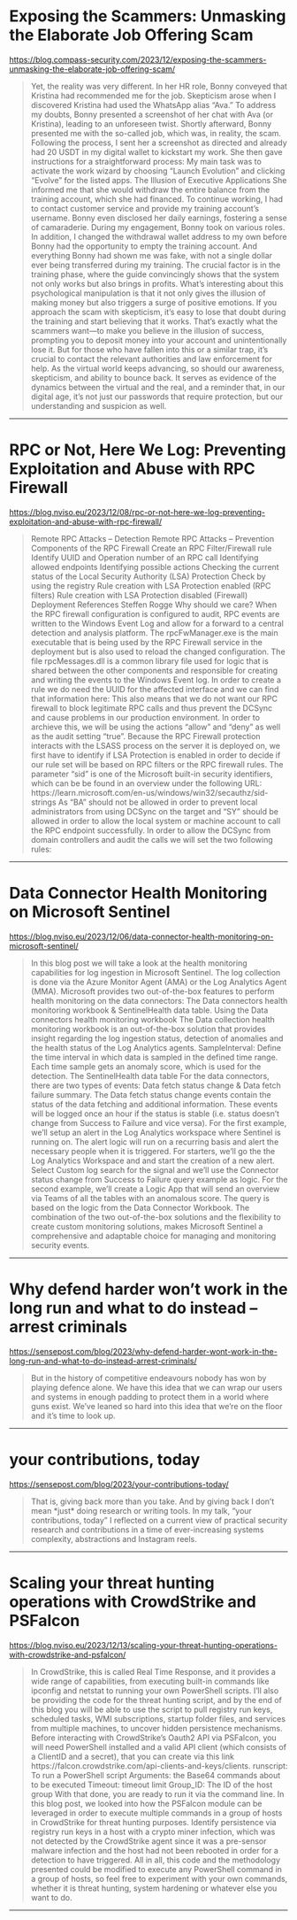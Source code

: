 # Exposing the Scammers: Unmasking the Elaborate Job Offering Scam

https://blog.compass-security.com/2023/12/exposing-the-scammers-unmasking-the-elaborate-job-offering-scam/
<blockquote>
Yet, the reality was very different. In her HR role, Bonny conveyed that Kristina had recommended me for the job. Skepticism arose when I discovered Kristina had used the WhatsApp alias “Ava.” To address my doubts, Bonny presented a screenshot of her chat with Ava (or Kristina), leading to an unforeseen twist. Shortly afterward, Bonny presented me with the so-called job, which was, in reality, the scam. Following the process, I sent her a screenshot as directed and already had 20 USDT in my digital wallet to kickstart my work. She then gave instructions for a straightforward process: My main task was to activate the work wizard by choosing “Launch Evolution” and clicking “Evolve” for the listed apps. The Illusion of Executive Applications She informed me that she would withdraw the entire balance from the training account, which she had financed. To continue working, I had to contact customer service and provide my training account’s username. Bonny even disclosed her daily earnings, fostering a sense of camaraderie. During my engagement, Bonny took on various roles. In addition, I changed the withdrawal wallet address to my own before Bonny had the opportunity to empty the training account. And everything Bonny had shown me was fake, with not a single dollar ever being transferred during my training. The crucial factor is in the training phase, where the guide convincingly shows that the system not only works but also brings in profits. What’s interesting about this psychological manipulation is that it not only gives the illusion of making money but also triggers a surge of positive emotions. If you approach the scam with skepticism, it’s easy to lose that doubt during the training and start believing that it works. That’s exactly what the scammers want—to make you believe in the illusion of success, prompting you to deposit money into your account and unintentionally lose it. But for those who have fallen into this or a similar trap, it’s crucial to contact the relevant authorities and law enforcement for help. As the virtual world keeps advancing, so should our awareness, skepticism, and ability to bounce back. It serves as evidence of the dynamics between the virtual and the real, and a reminder that, in our digital age, it’s not just our passwords that require protection, but our understanding and suspicion as well.
</blockquote>

---

# RPC or Not, Here We Log: Preventing Exploitation and Abuse with RPC Firewall

https://blog.nviso.eu/2023/12/08/rpc-or-not-here-we-log-preventing-exploitation-and-abuse-with-rpc-firewall/
<blockquote>
Remote RPC Attacks – Detection Remote RPC Attacks – Prevention Components of the RPC Firewall Create an RPC Filter/Firewall rule Identify UUID and Operation number of an RPC call Identifying allowed endpoints Identifying possible actions Checking the current status of the Local Security Authority (LSA) Protection Check by using the registry Rule creation with LSA Protection enabled (RPC filters) Rule creation with LSA Protection disabled (Firewall) Deployment References Steffen Rogge Why should we care? When the RPC firewall configuration is configured to audit, RPC events are written to the Windows Event Log and allow for a forward to a central detection and analysis platform. The rpcFwManager.exe is the main executable that is being used by the RPC Firewall service in the deployment but is also used to reload the changed configuration. The file rpcMessages.dll is a common library file used for logic that is shared between the other components and responsible for creating and writing the events to the Windows Event log. In order to create a rule we do need the UUID for the affected interface and we can find that information here: This also means that we do not want our RPC firewall to block legitimate RPC calls and thus prevent the DCSync and cause problems in our production environment. In order to archieve this, we will be using the actions “allow” and “deny” as well as the audit setting “true”. Because the RPC Firewall protection interacts with the LSASS process on the server it is deployed on, we first have to identify if LSA Protection is enabled in order to decide if our rule set will be based on RPC filters or the RPC firewall rules. The parameter “sid” is one of the Microsoft built-in security identifiers, which can be be found in an overview under the following URL: https://learn.microsoft.com/en-us/windows/win32/secauthz/sid-strings As “BA” should not be allowed in order to prevent local administrators from using DCSync on the target and “SY” should be allowed in order to allow the local system or machine account to call the RPC endpoint successfully. In order to allow the DCSync from domain controllers and audit the calls we will set the two following rules:
</blockquote>

---

# Data Connector Health Monitoring on Microsoft Sentinel

https://blog.nviso.eu/2023/12/06/data-connector-health-monitoring-on-microsoft-sentinel/
<blockquote>
In this blog post we will take a look at the health monitoring capabilities for log ingestion in Microsoft Sentinel. The log collection is done via the Azure Monitor Agent (AMA) or the Log Analytics Agent (MMA). Microsoft provides two out-of-the-box features to perform health monitoring on the data connectors: The Data connectors health monitoring workbook & SentinelHealth data table. Using the Data connectors health monitoring workbook The Data collection health monitoring workbook is an out-of-the-box solution that provides insight regarding the log ingestion status, detection of anomalies and the health status of the Log Analytics agents. SampleInterval: Define the time interval in which data is sampled in the defined time range. Each time sample gets an anomaly score, which is used for the detection. The SentinelHealth data table For the data connectors, there are two types of events: Data fetch status change & Data fetch failure summary. The Data fetch status change events contain the status of the data fetching and additional information. These events will be logged once an hour if the status is stable (i.e. status doesn’t change from Success to Failure and vice versa). For the first example, we’ll setup an alert in the Log Analytics workspace where Sentinel is running on. The alert logic will run on a recurring basis and alert the necessary people when it is triggered. For starters, we’ll go the the Log Analytics Workspace and and start the creation of a new alert. Select Custom log search for the signal and we’ll use the Connector status change from Success to Failure query example as logic. For the second example, we’ll create a Logic App that will send an overview via Teams of all the tables with an anomalous score. The query is based on the logic from the Data Connector Workbook. The combination of the two out-of-the-box solutions and the flexibility to create custom monitoring solutions, makes Microsoft Sentinel a comprehensive and adaptable choice for managing and monitoring security events.
</blockquote>

---

# Why defend harder won’t work in the long run and what to do instead – arrest criminals

https://sensepost.com/blog/2023/why-defend-harder-wont-work-in-the-long-run-and-what-to-do-instead-arrest-criminals/
<blockquote>
But in the history of competitive endeavours nobody has won by playing defence alone. We have this idea that we can wrap our users and systems in enough padding to protect them in a world where guns exist. We’ve leaned so hard into this idea that we’re on the floor and it’s time to look up.
</blockquote>

---

# your contributions, today

https://sensepost.com/blog/2023/your-contributions-today/
<blockquote>
That is, giving back more than you take. And by giving back I don’t mean *just* doing research or writing tools. In my talk, “your contributions, today” I reflected on a current view of practical security research and contributions in a time of ever-increasing systems complexity, abstractions and Instagram reels.
</blockquote>

---

# Scaling your threat hunting operations with CrowdStrike and PSFalcon

https://blog.nviso.eu/2023/12/13/scaling-your-threat-hunting-operations-with-crowdstrike-and-psfalcon/
<blockquote>
In CrowdStrike, this is called Real Time Response, and it provides a wide range of capabilities, from executing built-in commands like ipconfig and netstat to running your own PowerShell scripts. I’ll also be providing the code for the threat hunting script, and by the end of this blog you will be able to use the script to pull registry run keys, scheduled tasks, WMI subscriptions, startup folder files, and services from multiple machines, to uncover hidden persistence mechanisms. Before interacting with CrowdStrike’s Oauth2 API via PSFalcon, you will need PowerShell installed and a valid API client (which consists of a ClientID and a secret), that you can create via this link https://falcon.crowdstrike.com/api-clients-and-keys/clients. runscript: To run a PowerShell script Arguments: the Base64 commands about to be executed Timeout: timeout limit Group_ID: The ID of the host group With that done, you are ready to run it via the command line. In this blog post, we looked into how the PSFalcon module can be leveraged in order to execute multiple commands in a group of hosts in CrowdStrike for threat hunting purposes. Identify persistence via registry run keys in a host with a crypto miner infection, which was not detected by the CrowdStrike agent since it was a pre-sensor malware infection and the host had not been rebooted in order for a detection to have triggered. All in all, this code and the methodology presented could be modified to execute any PowerShell command in a group of hosts, so feel free to experiment with your own commands, whether it is threat hunting, system hardening or whatever else you want to do.
</blockquote>

---

